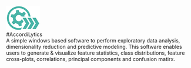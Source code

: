 ![alt text](https://github.com/shashanksharad/AccordiLytics/blob/master/Icon.png)   
#AccordiLytics  
A simple windows based software to perform exploratory data analysis, dimensionality reduction and predictive modeling. This software enables users to generate &amp; visualize feature statistics, class distributions, feature cross-plots, correlations, principal components and confusion matirx.
